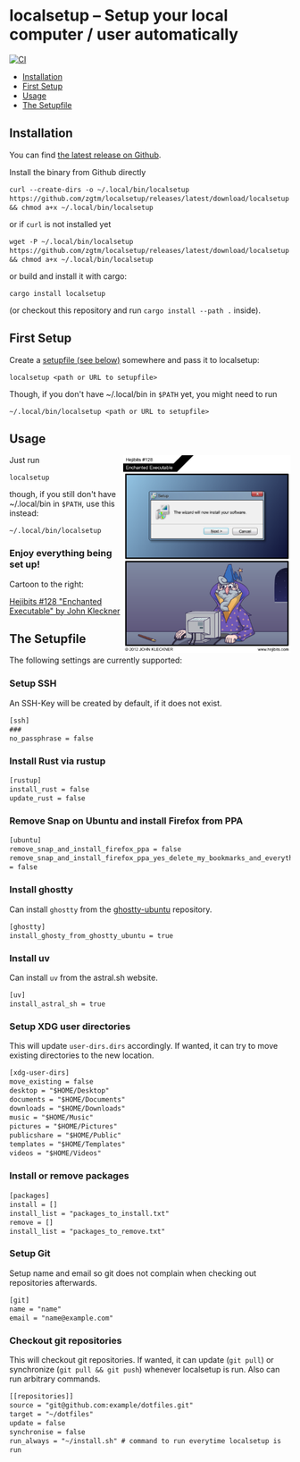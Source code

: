 # localsetup – Setup your local computer / user automatically

[![CI](https://github.com/zgtm/localsetup/actions/workflows/ci.yaml/badge.svg)](https://github.com/zgtm/localsetup/actions/workflows/ci.yaml)

- [Installation](#installation)
- [First Setup](#first-setup)
- [Usage](#usage)
- [The Setupfile](#the-setupfile)

## Installation

You can find [the latest release on Github](https://github.com/zgtm/localsetup/releases/latest).

Install the binary from Github directly
```
curl --create-dirs -o ~/.local/bin/localsetup https://github.com/zgtm/localsetup/releases/latest/download/localsetup  && chmod a+x ~/.local/bin/localsetup
```
or if `curl` is not installed yet
```
wget -P ~/.local/bin/localsetup  https://github.com/zgtm/localsetup/releases/latest/download/localsetup  && chmod a+x ~/.local/bin/localsetup
```

or build and install it with cargo:
```
cargo install localsetup
```
(or checkout this repository and run `cargo install --path .` inside).

## First Setup

Create a [setupfile (see below)](#the-setupfile) somewhere and pass it to localsetup:

```
localsetup <path or URL to setupfile>
```

Though, if you don't have ~/.local/bin in `$PATH` yet, you might need to run

```
~/.local/bin/localsetup <path or URL to setupfile>
```

## Usage

[<img src="hejibits128enchantedexecutable.png" width="300px" alt="The wizard will now install your software." align="right">](https://hejibits.com/post/173306824534/128)

Just run

```
localsetup
```

though, if you still don't have ~/.local/bin in `$PATH`, use this instead:

```
~/.local/bin/localsetup
```
### Enjoy everything being set up!

Cartoon to the right: 

[Hejibits #128 "Enchanted Executable" by John Kleckner](https://hejibits.com/post/173306824534/128)



## The Setupfile

The following settings are currently supported:

### Setup SSH

An SSH-Key will be created by default, if it does not exist.

```
[ssh]
###
no_passphrase = false
```


### Install Rust via rustup
```
[rustup]
install_rust = false
update_rust = false
```

### Remove Snap on Ubuntu and install Firefox from PPA
``` 
[ubuntu]
remove_snap_and_install_firefox_ppa = false
remove_snap_and_install_firefox_ppa_yes_delete_my_bookmarks_and_everything = false
```

### Install ghostty
Can install `ghostty` from the [ghostty-ubuntu](https://github.com/mkasberg/ghostty-ubuntu) repository.
```
[ghostty]
install_ghosty_from_ghostty_ubuntu = true
```

### Install uv
Can install `uv` from the astral.sh website.
``` 
[uv]
install_astral_sh = true
```

### Setup XDG user directories
This will update `user-dirs.dirs` accordingly. If wanted, it can try to move existing directories to the new location.
```
[xdg-user-dirs]
move_existing = false
desktop = "$HOME/Desktop"
documents = "$HOME/Documents"
downloads = "$HOME/Downloads"
music = "$HOME/Music"
pictures = "$HOME/Pictures"
publicshare = "$HOME/Public"
templates = "$HOME/Templates"
videos = "$HOME/Videos"
```

### Install or remove packages
```
[packages]
install = []
install_list = "packages_to_install.txt"
remove = []
install_list = "packages_to_remove.txt"
```

### Setup Git

Setup name and email so git does not complain when checking out repositories afterwards.

```
[git]
name = "name" 
email = "name@example.com"
```

### Checkout git repositories

This will checkout git repositories. If wanted, it can update (`git pull`) or synchronize (`git pull && git push`) whenever localsetup is run. Also can run arbitrary commands.

```
[[repositories]]
source = "git@github.com:example/dotfiles.git"
target = "~/dotfiles"
update = false
synchronise = false
run_always = "~/install.sh" # command to run everytime localsetup is run
```


